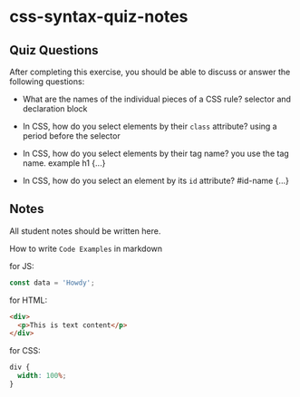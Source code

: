 # css-syntax-quiz-notes

## Quiz Questions

After completing this exercise, you should be able to discuss or answer the following questions:

- What are the names of the individual pieces of a CSS rule? selector and declaration block

- In CSS, how do you select elements by their `class` attribute? using a period before the selector

- In CSS, how do you select elements by their tag name? you use the tag name. example h1 {...}

- In CSS, how do you select an element by its `id` attribute? #id-name {...}

## Notes

All student notes should be written here.

How to write `Code Examples` in markdown

for JS:

```javascript
const data = 'Howdy';
```

for HTML:

```html
<div>
  <p>This is text content</p>
</div>
```

for CSS:

```css
div {
  width: 100%;
}
```
